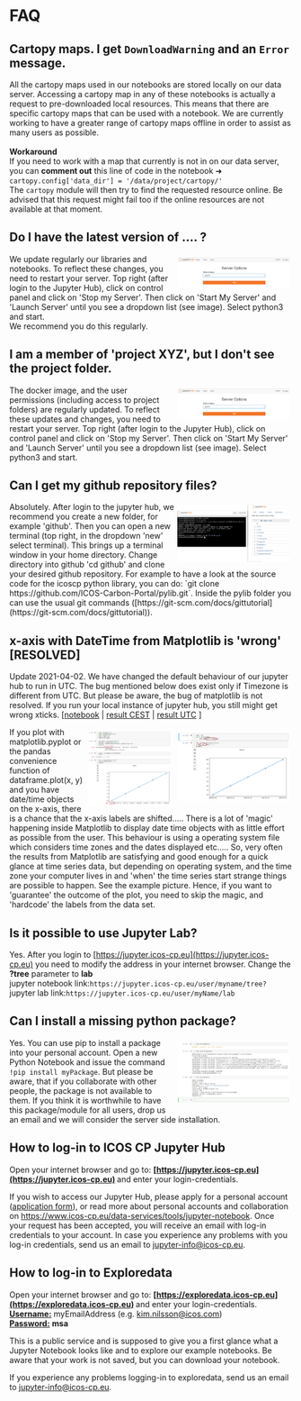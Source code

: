 # FAQ

## Cartopy maps. I get `DownloadWarning` and an `Error` message.
All the cartopy maps used in our notebooks are stored locally on our data server. Accessing a 
cartopy map in any of these notebooks is actually a request to pre-downloaded local resources. 
This means that there are specific cartopy maps that can be used with a notebook. We are 
currently working to have a greater range of cartopy maps offline in order to assist as many users 
as possible.<br><br>
**Workaround**<br>
If you need to work with a map that currently is not in on our data server, you 
can **comment out** this line of code in the notebook &#10140;
`cartopy.config['data_dir'] = '/data/project/cartopy/'`  
The `cartopy` module will then try to find the requested resource online. Be advised that this 
request might fail too if the online resources are not available at that moment.

## Do I have the latest version of .... ?
<a href="../img/launch.png" target=_blank>
<img style="float: right; padding: 5px" src="../img/launch.png" width="200" align="right"/></a>
We update regularly our libraries and notebooks. To reflect these changes, you need to restart your server. Top right (after login to the Jupyter Hub), click on control panel and click on 'Stop my Server'. Then click on 'Start My Server' and 'Launch Server' until you see a dropdown list (see image). Select python3 and start.<br>
We recommend you do this regularly.

## I am a member of 'project XYZ', but I don't see the project folder.
<a href="../img/launch.png" target=_blank>
<img style="float: right; padding: 5px" src="../img/launch.png" width="200" align="right"/></a>
The docker image, and the user permissions (including access to project folders) are regularly updated. To reflect these updates and changes, you need to restart your server. Top right (after login to the Jupyter Hub), click on control panel and click on 'Stop my Server'. Then click on 'Start My Server' and 'Launch Server' until you see a dropdown list (see image). Select python3 and start.

## Can I get my github repository files?
<a href="../img/git.png" target=_blank>
<img style="float: right; padding: 5px" src="../img/git.png" width="200" align="right"/></a>
Absolutely. After login to the jupyter hub, we recommend you create a new folder, for example 'github'. Then you can open a new terminal (top right, in the dropdown 'new' select terminal). This brings up a terminal window in your home directory. Change directory into github 'cd github' and clone your desired github repository. For example to have a look at the source code for the icoscp python library, you can do: `git clone https://github.com/ICOS-Carbon-Portal/pylib.git`. Inside the pylib folder you can use the usual git commands ([https://git-scm.com/docs/gittutorial](https://git-scm.com/docs/gittutorial)).

## x-axis with DateTime from Matplotlib is 'wrong' [RESOLVED] 

Update 2021-04-02. We have changed the default behaviour of our jupyter hub to run in UTC. The bug mentioned below does exist only if Timezone is different from UTC. But please be aware, the bug of matplotlib is not resolved. If you run your local instance of jupyter hub, you still might get wrong xticks. [<a href="../files/mpl_bug_timezone.ipynb">notebook</a> | <a href="../files/mpl_bug_timezone_CEST.pdf">result CEST</a> | <a href="../files/mpl_bug_timezone_UTC.pdf">result UTC</a> ]

<a href="../img/xaxis_man.png" target=_blank>
<img style="float: right; padding: 5px" src="../img/xaxis_man.png" width="200" align="right"/>
<a href="../img/xaxis.png" target=_blank>
<img style="float: centre; padding: 5px" src="../img/xaxis.png" width="150" align="right"/></a>
If you plot with matplotlib.pyplot or the pandas convenience function of dataframe.plot(x, y) and you have date/time objects on the x-axis, there is a chance that the x-axis labels are shifted..... There is a lot of 'magic' happening inside Matplotlib to display date time objects with as little effort as possible from the user. This behaviour is using a operating system file which considers time zones and the dates displayed etc..... So, very often the results from Matplotlib are satisfying and good enough for a quick glance at time series data, but depending on operating system, and the time zone your computer lives in and 'when' the time series start strange things are possible to happen. See the example picture. Hence, if you want to 'guarantee' the outcome of the plot, you need to skip the magic, and 'hardcode' the labels from the data set. 


## Is it possible to use Jupyter Lab?
Yes. After you login to [https://jupyter.icos-cp.eu](https://jupyter.icos-cp.eu) you need to modify the address in your internet browser. Change the **?tree** parameter to **lab**<br>
jupyter notebook link:`https://jupyter.icos-cp.eu/user/myname/tree?`<br>
jupyter lab link:`https://jupyter.icos-cp.eu/user/myName/lab`<br>


## Can I install a missing python package?

<a href="../img/installpkg.png" target=_blank>
<img style="float: right; padding: 5px" src="../img/installpkg.png" width="200" align="right"/>
</a>

Yes. You can use pip to install a package into your personal account.
Open a new Python Notebook and issue the command `!pip install myPackage`. But please be aware, that if you collaborate with other people, the package is not available to them. If you think it is worthwhile to have this package/module for all users, drop us an email and we will consider the server side installation.

## How to log-in to ICOS CP Jupyter Hub
Open your internet browser and go to: <b>[https://jupyter.icos-cp.eu](https://jupyter.icos-cp.eu) </b> and enter your login-credentials.

If you wish to access our Jupyter Hub, please apply for a personal account (<a href="https://www.icos-cp.eu/jupyter-personal-account-application" target="_blank">application form</a>), or read more about personal accounts and collaboration on <a href="https://www.icos-cp.eu/data-services/tools/jupyter-notebook">https://www.icos-cp.eu/data-services/tools/jupyter-notebook</a>. Once your request has been accepted, you will receive an email with log-in credentials to your account. In case you experience any problems with you log-in credentials, send us an email to jupyter-info@icos-cp.eu. 


## How to log-in to Exploredata

Open your internet browser and go to: <b>[https://exploredata.icos-cp.eu](https://exploredata.icos-cp.eu) </b> and enter your login-credentials.<br>
<b><u>Username:</b></u> myEmailAddress (e.g. kim.nilsson@icos.com)<br>
<b><u>Password:</b></u> **msa**

This is a public service and is supposed to give you a first glance what a Jupyter Notebook looks like and to explore our example notebooks. Be aware that your work is not saved, but you can download your notebook. 

If you experience any problems logging-in to exploredata, send us an email to jupyter-info@icos-cp.eu. 
